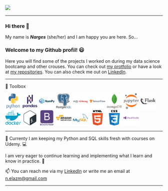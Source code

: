 ![](https://komarev.com/ghpvc/?username=NargesEl&color=2eb8a3&style=plastic&label=Profile+visitors)

---
### Hi there 👋
My name is ***Narges*** (she/her) and I am happy you are here. So...

### Welcome to my Github profil! :smiley:

Here you will find some of the projects I worked on during my data science bootcamp and other crouses. You can check out [my protfolio](https://nargesel.github.io/My-Portfolio/) or have a look at [my repositories](https://github.com/NargesEl?tab=repositories). You can also check me out on [LinkedIn](https://www.linkedin.com/in/nelazm/).

---

🧰 Toolbox

<img src="https://github.com/devicons/devicon/blob/master/icons/python/python-original-wordmark.svg" alt="Python Logo" width="50" height="50"/> <img src="https://github.com/devicons/devicon/blob/master/icons/pandas/pandas-original-wordmark.svg" alt="Pandas Logo" width="50" height="50"/> <img src= "https://github.com/devicons/devicon/blob/master/icons/numpy/numpy-original-wordmark.svg" alt="Numpy Logo" width="50" height="50"/> <img src= "https://github.com/devicons/devicon/blob/master/icons/postgresql/postgresql-original-wordmark.svg" alt="PostgreSQL Logo" width="50" height="50"/> <img src= "https://github.com/devicons/devicon/blob/master/icons/sqlalchemy/sqlalchemy-original-wordmark.svg" alt="SQLAlchemy Logo" width="50" height="50"/> <img src= "https://github.com/devicons/devicon/blob/master/icons/tensorflow/tensorflow-original-wordmark.svg" alt="TensorFlow Logo" width="50" height="50"/> <img src= "https://github.com/devicons/devicon/blob/master/icons/mongodb/mongodb-original-wordmark.svg" alt="MongoDB Logo" width="50" height="50"/> <img src= "https://github.com/devicons/devicon/blob/master/icons/jupyter/jupyter-original-wordmark.svg" alt="Jupyter Logo" width="50" height="50"/> <img src= "https://github.com/devicons/devicon/blob/master/icons/flask/flask-original-wordmark.svg" alt="Flask Logo" width="50" height="50"/> <img src= "https://github.com/devicons/devicon/blob/master/icons/docker/docker-plain-wordmark.svg" alt="Docker Logo" width="50" height="50"/> <img src= "https://github.com/devicons/devicon/blob/master/icons/bash/bash-original.svg" alt="Bash Logo" width="50" height="50"/> <img src= "https://github.com/devicons/devicon/blob/master/icons/bootstrap/bootstrap-plain-wordmark.svg" alt="Bootstrap Logo" width="50" height="50"/> <img src= "https://github.com/devicons/devicon/blob/master/icons/amazonwebservices/amazonwebservices-original-wordmark.svg" alt="AWS Logo" width="50" height="50"/> <img src= "https://github.com/devicons/devicon/blob/master/icons/mysql/mysql-original-wordmark.svg" alt="MySQL Logo" width="50" height="50"/> <img src= "https://github.com/devicons/devicon/blob/master/icons/html5/html5-original-wordmark.svg" alt="HTML Logo" width="50" height="50"/> <img src= "https://github.com/devicons/devicon/blob/master/icons/css3/css3-original-wordmark.svg" alt="CSS Logo" width="50" height="50"/> <img src= "https://github.com/devicons/devicon/blob/master/icons/visualstudio/visualstudio-plain-wordmark.svg" alt="Visual Studio Logo" width="50" height="50"/> 



---


:open_book:  Currenty I am keeping my Python and SQL skills fresh with courses on Udemy. :computer: 

I am very eager to continue learning and implementing what I learn and know in practice. :brain: 

📫 You can reach me via my [LinkedIn](https://www.linkedin.com/in/nelazm/) or write me an email at n.elazm@gmail.com

---


<!--
**NargesEl/NargesEL** is a ✨ _special_ ✨ repository because its `README.md` (this file) appears on your GitHub profile.

Here are some ideas to get you started:

- 🔭 I’m currently working on ...
- 🌱 I’m currently learning ...
- 👯 I’m looking to collaborate on ...
- 🤔 I’m looking for help with ...
- 💬 Ask me about ...
-
- 😄 Pronouns: ...
- ⚡ Fun fact: ...



## &#x1f4c8; My GitHub Stats
[![Narges's GitHub stats](https://github-readme-stats.vercel.app/api?username=NargesEL&theme=radical)](https://github.com/anuraghazra/github-readme-stats)

-->
